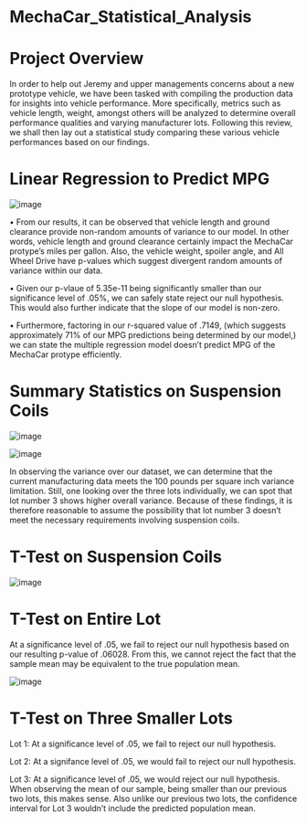 # MechaCar_Statistical_Analysis

# Project Overview

In order to help out Jeremy and upper managements concerns about a new prototype vehicle, we have been tasked with compiling the production data for insights into vehicle performance. More specifically, metrics such as vehicle length, weight, amongst others will be analyzed to determine overall performance qualities and varying manufacturer lots. Following this review, we shall then lay out a statistical study comparing these various vehicle performances based on our findings. 

# Linear Regression to Predict MPG

![image](https://user-images.githubusercontent.com/91284661/149682322-784e21e4-62e8-49bf-a934-a385f8543e10.png)

•	From our results, it can be observed that vehicle length and ground clearance provide non-random amounts of variance to our model. In other words, vehicle length and ground clearance certainly impact the MechaCar protype’s miles per gallon. Also, the vehicle weight, spoiler angle, and All Wheel Drive have p-values which suggest divergent random amounts of variance within our data.

•	Given our p-vlaue of 5.35e-11 being significantly smaller than our significance level of .05%, we can safely state reject our null hypothesis. This would also further indicate that the slope of our model is non-zero.

•	Furthermore, factoring in our r-squared value of .7149, (which suggests approximately 71% of our MPG predictions being determined by our model,) we can state the multiple regression model doesn’t predict MPG of the MechaCar protype efficiently.

# Summary Statistics on Suspension Coils

![image](https://user-images.githubusercontent.com/91284661/149682522-ea3fc505-21ce-4300-b013-57ce35351d43.png)

![image](https://user-images.githubusercontent.com/91284661/149682528-245f73f5-55e3-4459-9d24-ea335a19a117.png)

In observing the variance over our dataset, we can determine that the current manufacturing data meets the 100 pounds per square inch variance limitation. Still, one looking over the three lots individually, we can spot that lot number 3 shows higher overall variance. Because of these findings, it is therefore reasonable to assume the possibility that lot number 3 doesn’t meet the necessary requirements involving suspension coils.

# T-Test on Suspension Coils

![image](https://user-images.githubusercontent.com/91284661/149682568-15fc5bf3-eaf3-45ec-a900-a6212d14aba7.png)

# T-Test on Entire Lot

At a significance level of .05, we fail to reject our null hypothesis based on our resulting p-value of .06028. From this, we cannot reject the fact that the sample mean may be equivalent to the true population mean.

![image](https://user-images.githubusercontent.com/91284661/149682710-90352d74-d8e0-4dad-b187-884aaded735f.png)

# T-Test on Three Smaller Lots

Lot 1: At a significance level of .05, we fail to reject our null hypothesis. 

Lot 2: At a signifance level of .05, we would fail to reject our null hypothesis.

Lot 3: At a significance level of .05, we would reject our null hypothesis. When observing the mean of our sample, being smaller than our previous two lots, this makes sense. Also unlike our previous two lots, the confidence interval for Lot 3 wouldn’t include the predicted population mean.
